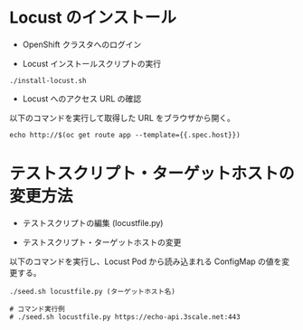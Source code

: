 # Locust のインストール

* OpenShift クラスタへのログイン

* Locust インストールスクリプトの実行
```
./install-locust.sh
```

* Locust へのアクセス URL の確認

以下のコマンドを実行して取得した URL をブラウザから開く。
```
echo http://$(oc get route app --template={{.spec.host}})
```

# テストスクリプト・ターゲットホストの変更方法

* テストスクリプトの編集 (locustfile.py)

* テストスクリプト・ターゲットホストの変更

以下のコマンドを実行し、Locust Pod から読み込まれる ConfigMap の値を変更する。
```
./seed.sh locustfile.py (ターゲットホスト名)

# コマンド実行例
# ./seed.sh locustfile.py https://echo-api.3scale.net:443
```



